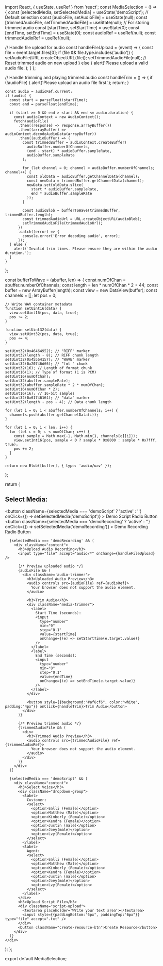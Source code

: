 import React, { useState, useRef } from 'react';
const MediaSelection = () => {
  const [selectedMedia, setSelectedMedia] = useState('demoScript'); // Default selection
  const [audioFile, setAudioFile] = useState(null);
  const [trimmedAudioFile, setTrimmedAudioFile] = useState(null); // For storing trimmed audio
  const [startTime, setStartTime] = useState(0);
  const [endTime, setEndTime] = useState(0);
  const audioRef = useRef(null);
  const trimmedAudioRef = useRef(null);

  // Handle file upload for audio
  const handleFileUpload = (event) => {
    const file = event.target.files[0];
    if (file && file.type.includes('audio')) {
      setAudioFile(URL.createObjectURL(file));
      setTrimmedAudioFile(null); // Reset trimmed audio on new upload
    } else {
      alert('Please upload a valid audio file.');
    }
  };

  // Handle trimming and playing trimmed audio
  const handleTrim = () => {
    if (!audioFile) {
      alert('Please upload an audio file first.');
      return;
    }

    const audio = audioRef.current;
    if (audio) {
      const start = parseFloat(startTime);
      const end = parseFloat(endTime);

      if (start >= 0 && end > start && end <= audio.duration) {
        const audioContext = new AudioContext();
        fetch(audioFile)
          .then((response) => response.arrayBuffer())
          .then((arrayBuffer) => audioContext.decodeAudioData(arrayBuffer))
          .then((audioBuffer) => {
            const trimmedBuffer = audioContext.createBuffer(
              audioBuffer.numberOfChannels,
              (end - start) * audioBuffer.sampleRate,
              audioBuffer.sampleRate
            );

            for (let channel = 0; channel < audioBuffer.numberOfChannels; channel++) {
              const oldData = audioBuffer.getChannelData(channel);
              const newData = trimmedBuffer.getChannelData(channel);
              newData.set(oldData.slice(
                start * audioBuffer.sampleRate,
                end * audioBuffer.sampleRate
              ));
            }

            const audioBlob = bufferToWave(trimmedBuffer, trimmedBuffer.length);
            const trimmedAudioUrl = URL.createObjectURL(audioBlob);
            setTrimmedAudioFile(trimmedAudioUrl);
          })
          .catch((error) => {
            console.error('Error decoding audio', error);
          });
      } else {
        alert('Invalid trim times. Please ensure they are within the audio duration.');
      }
    }
  };

  const bufferToWave = (abuffer, len) => {
    const numOfChan = abuffer.numberOfChannels;
    const length = len * numOfChan * 2 + 44;
    const buffer = new ArrayBuffer(length);
    const view = new DataView(buffer);
    const channels = [];
    let pos = 0;

    // Write WAV container metadata
    function setUint16(data) {
      view.setUint16(pos, data, true);
      pos += 2;
    }

    function setUint32(data) {
      view.setUint32(pos, data, true);
      pos += 4;
    }

    setUint32(0x46464952); // "RIFF" marker
    setUint32(length - 8); // RIFF chunk length
    setUint32(0x45564157); // "WAVE" marker
    setUint32(0x20746d66); // "fmt " chunk
    setUint32(16); // Length of format chunk
    setUint16(1); // Type of format (1 is PCM)
    setUint16(numOfChan);
    setUint32(abuffer.sampleRate);
    setUint32(abuffer.sampleRate * 2 * numOfChan);
    setUint16(numOfChan * 2);
    setUint16(16); // 16-bit samples
    setUint32(0x61746164); // "data" marker
    setUint32(length - pos - 4); // Data chunk length

    for (let i = 0; i < abuffer.numberOfChannels; i++) {
      channels.push(abuffer.getChannelData(i));
    }

    for (let i = 0; i < len; i++) {
      for (let c = 0; c < numOfChan; c++) {
        const sample = Math.max(-1, Math.min(1, channels[c][i]));
        view.setInt16(pos, sample < 0 ? sample * 0x8000 : sample * 0x7fff, true);
        pos += 2;
      }
    }

    return new Blob([buffer], { type: 'audio/wav' });
  };

  return (
    <div className="media-selection-container">
      <div className="button-group">
      <h2>Select Media:</h2>
        <button
          className={selectedMedia === 'demoScript' ? 'active' : ''}
          onClick={() => setSelectedMedia('demoScript')}
        >
          Demo Script Radio Button
        </button>
        <button
          className={selectedMedia === 'demoRecording' ? 'active' : ''}
          onClick={() => setSelectedMedia('demoRecording')}
        >
          Demo Recording Radio Button
        </button>
      </div>

      {selectedMedia === 'demoRecording' && (
        <div className="content">
          <h3>Upload Audio Recording</h3>
          <input type="file" accept="audio/*" onChange={handleFileUpload} />
          
          {/* Preview uploaded audio */}
          {audioFile && (
            <div className='audio-trimmer'>
              <h3>Uploaded Audio Preview</h3>
              <audio controls src={audioFile} ref={audioRef}>
                Your browser does not support the audio element.
              </audio>

              <h3>Trim Audio</h3>
              <div className="media-trimmer">
                <label>
                  Start Time (seconds):
                  <input
                    type="number"
                    min="0"
                    step="0.1"
                    value={startTime}
                    onChange={(e) => setStartTime(e.target.value)}
                  />
                </label>
                <label>
                  End Time (seconds):
                  <input
                    type="number"
                    min="0"
                    step="0.1"
                    value={endTime}
                    onChange={(e) => setEndTime(e.target.value)}
                  />
                </label>
              </div>

              <button style={{background:"#af8cf6", color:"white", padding:"4px"}} onClick={handleTrim}>Trim Audio</button>
            </div>
          )}

          {/* Preview trimmed audio */}
          {trimmedAudioFile && (
            <div>
              <h3>Trimmed Audio Preview</h3>
              <audio controls src={trimmedAudioFile} ref={trimmedAudioRef}>
                Your browser does not support the audio element.
              </audio>
            </div>
          )}
        </div>
      )}

      {selectedMedia === 'demoScript' && (
        <div className="content">
          <h3>Select Voice</h3>
          <div className="dropdown-group">
            <label>
              Customer:
              <select>
                <option>Salli (Female)</option>
                <option>Matthew (Male)</option>
                <option>Kimberly (Female)</option>
                <option>Kendra (Female)</option>
                <option>Justin (male)</option>
                <option>Joey(male)</option>
                <option>Lvy(Female)</option>
              </select>
            </label>
            <label>
              Agent:
              <select>
                <option>Salli (Female)</option>
                <option>Matthew (Male)</option>
                <option>Kimberly (Female)</option>
                <option>Kendra (Female)</option>
                <option>Justin (male)</option>
                <option>Joey(male)</option>
                <option>Lvy(Female)</option>
              </select>
            </label>
          </div>
          <h3>Upload Script File</h3>
          <div className="script-upload">
            <textarea placeholder='Write your text area'></textarea>
            <input style={{paddingBottom:"6px", paddingTop:"6px"}} type="file" accept=".txt" />
          </div>
          <button className="create-resource-btn">Create Resource</button>
        </div>
      )}
    </div>
  );
};

export default MediaSelection;

